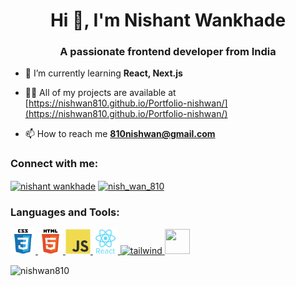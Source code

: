 <h1 align="center">Hi 👋, I'm Nishant Wankhade</h1>
<h3 align="center">A passionate frontend developer from India</h3>

- 🌱 I’m currently learning **React, Next.js**

- 👨‍💻 All of my projects are available at [https://nishwan810.github.io/Portfolio-nishwan/](https://nishwan810.github.io/Portfolio-nishwan/)

- 📫 How to reach me **810nishwan@gmail.com**

<h3 align="left">Connect with me:</h3>
<p align="left">
<a href="https://linkedin.com/in/nishant wankhade" target="blank"><img align="center" src="https://raw.githubusercontent.com/rahuldkjain/github-profile-readme-generator/master/src/images/icons/Social/linked-in-alt.svg" alt="nishant wankhade" height="30" width="40" /></a>
<a href="https://instagram.com/nish_wan_810" target="blank"><img align="center" src="https://raw.githubusercontent.com/rahuldkjain/github-profile-readme-generator/master/src/images/icons/Social/instagram.svg" alt="nish_wan_810" height="30" width="40" /></a>
</p>

<h3 align="left">Languages and Tools:</h3>
<p align="left">  <a href="https://www.w3schools.com/css/" target="_blank" rel="noreferrer"> <img src="https://raw.githubusercontent.com/devicons/devicon/master/icons/css3/css3-original-wordmark.svg" alt="css3" width="40" height="40"/> </a> <a href="https://www.w3.org/html/" target="_blank" rel="noreferrer"> <img src="https://raw.githubusercontent.com/devicons/devicon/master/icons/html5/html5-original-wordmark.svg" alt="html5" width="40" height="40"/> </a>  <a href="https://developer.mozilla.org/en-US/docs/Web/JavaScript" target="_blank" rel="noreferrer"> <img src="https://raw.githubusercontent.com/devicons/devicon/master/icons/javascript/javascript-original.svg" alt="javascript" width="40" height="40"/> </a> <a href="https://reactjs.org/" target="_blank" rel="noreferrer"> <img src="https://raw.githubusercontent.com/devicons/devicon/master/icons/react/react-original-wordmark.svg" alt="react" width="40" height="40"/> </a> <a href="https://tailwindcss.com/" target="_blank" rel="noreferrer"> <img src="https://www.vectorlogo.zone/logos/tailwindcss/tailwindcss-icon.svg" alt="tailwind" width="40" height="40"/> </a><a href="https://www.adobe.com/in/products/illustrator.html" target="_blank" rel="noreferrer"> <img src="https://cdn.jsdelivr.net/gh/devicons/devicon@latest/icons/java/java-original-wordmark.svg" width="40" height="40"/> </a> </p>

<p><img align="center" src="https://github-readme-stats.vercel.app/api/top-langs?username=nishwan810&show_icons=true&locale=en&layout=compact" alt="nishwan810" /></p>


          
